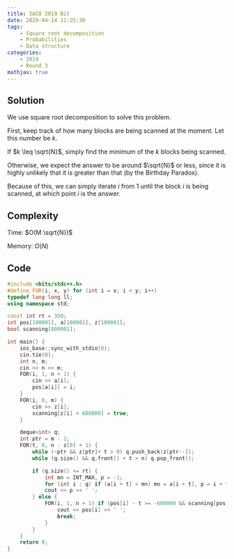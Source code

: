 ```yaml
---
title: SACO 2019 Bit
date: 2020-04-14 11:25:30
tags:
    - Square root decomposition
    - Probabilities
    - Data structure
categories:
    - 2019
    - Round 3
mathjax: true
---
```


## Solution

<!-- more -->

We use square root decomposition to solve this problem.

First, keep track of how many blocks are being scanned at the moment. Let this number be $k$.

If $k \leq \sqrt{N}$, simply find the minimum of the $k$ blocks being scanned.

Otherwise, we expect the answer to be around $\sqrt{N}$ or less, since it is highly unlikely that it is greater than that (by the Birthday Paradox).

Because of this, we can simply iterate $i$ from 1 until the block $i$ is being scanned, at which point $i$ is the answer.

## Complexity

Time: $O(M \sqrt{N})$

Memory: $O(N)$

## Code

```cpp
#include <bits/stdc++.h>
#define FOR(i, x, y) for (int i = x; i < y; i++)
typedef long long ll;
using namespace std;

const int rt = 350;
int pos[100001], a[100001], z[100001];
bool scanning[800001];

int main() {
    ios_base::sync_with_stdio(0);
    cin.tie(0);
    int n, m;
    cin >> n >> m;
    FOR(i, 1, n + 1) {
        cin >> a[i];
        pos[a[i]] = i;
    }
    FOR(i, 0, m) {
        cin >> z[i];
        scanning[z[i] + 600000] = true;
    }

    deque<int> q;
    int ptr = m - 1;
    FOR(t, 0, n - z[0] + 1) {
        while (~ptr && z[ptr]+ t > 0) q.push_back(z[ptr--]);
        while (q.size() && q.front() + t > n) q.pop_front();

        if (q.size() <= rt) {
            int mn = INT_MAX, p = -1;
            for (int i : q) if (a[i + t] < mn) mn = a[i + t], p = i + t;
            cout << p << ' ';
        } else {
            FOR(i, 1, n + 1) if (pos[i] - t >= -600000 && scanning[pos[i] - t + 600000]) {
                cout << pos[i] << ' ';
                break;
            }
        }
    }
    return 0;
}
```
